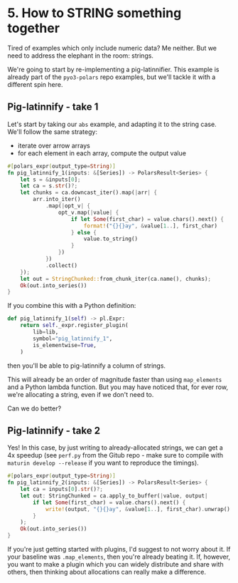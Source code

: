 # 5. How to STRING something together

Tired of examples which only include numeric data? Me neither.
But we need to address the elephant in the room: strings.

We're going to start by re-implementing a pig-latinnifier.
This example is already part of the `pyo3-polars` repo examples,
but we'll tackle it with a different spin here.

## Pig-latinnify - take 1

Let's start by taking our `abs` example, and adapting it to the
string case. We'll follow the same strategy:

- iterate over arrow arrays
- for each element in each array, compute the output value

```Rust
#[polars_expr(output_type=String)]
fn pig_latinnify_1(inputs: &[Series]) -> PolarsResult<Series> {
    let s = &inputs[0];
    let ca = s.str()?;
    let chunks = ca.downcast_iter().map(|arr| {
        arr.into_iter()
            .map(|opt_v| {
                opt_v.map(|value| {
                    if let Some(first_char) = value.chars().next() {
                        format!("{}{}ay", &value[1..], first_char)
                    } else {
                        value.to_string()
                    }
                })
            })
            .collect()
    });
    let out = StringChunked::from_chunk_iter(ca.name(), chunks);
    Ok(out.into_series())
}
```

If you combine this with a Python definition:

```python
def pig_latinnify_1(self) -> pl.Expr:
    return self._expr.register_plugin(
        lib=lib,
        symbol="pig_latinnify_1",
        is_elementwise=True,
    )
```
then you'll be able to pig-latinnify a column of strings.

This will already be an order of magnitude faster than using `map_elements` and
a Python lambda function. But you may have noticed that, for ever row, we're
allocating a string, even if we don't need to.

Can we do better?

## Pig-latinnify - take 2

Yes! In this case, by just writing to already-allocated strings, we can get
a 4x speedup (see `perf.py` from the Gitub repo - make sure to compile with
`maturin develop --release` if you want to reproduce the timings).

```Rust
#[polars_expr(output_type=String)]
fn pig_latinnify_2(inputs: &[Series]) -> PolarsResult<Series> {
    let ca = inputs[0].str()?;
    let out: StringChunked = ca.apply_to_buffer(|value, output|
        if let Some(first_char) = value.chars().next() {
            write!(output, "{}{}ay", &value[1..], first_char).unwrap()
        }
    );
    Ok(out.into_series())
}
```

If you're just getting started with plugins, I'd suggest to not worry about it.
If your baseline was `.map_elements`, then you're already beating it. If, however,
you want to make a plugin which you can widely distribute and share with others,
then thinking about allocations can really make a difference.
